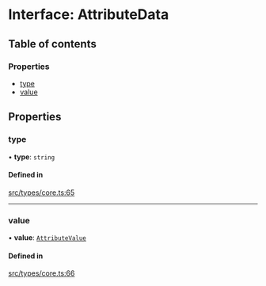 # Interface: AttributeData

## Table of contents

### Properties

- [type](../wiki/AttributeData#type)
- [value](../wiki/AttributeData#value)

## Properties

### type

• **type**: `string`

#### Defined in

[src/types/core.ts:65](https://github.com/decisively-io/interview-sdk/blob/749d289f90b45ddcdd893b59a564a1efcab35fcb/src/types/core.ts#L65)

___

### value

• **value**: [`AttributeValue`](../wiki/Exports#attributevalue)

#### Defined in

[src/types/core.ts:66](https://github.com/decisively-io/interview-sdk/blob/749d289f90b45ddcdd893b59a564a1efcab35fcb/src/types/core.ts#L66)
